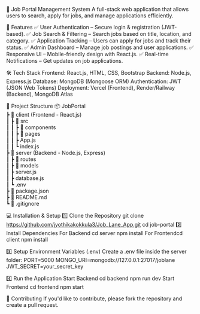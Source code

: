 📝 Job Portal Management System
A full-stack web application that allows users to search, apply for jobs, and manage applications efficiently.

🚀 Features
✅ User Authentication – Secure login & registration (JWT-based).
✅ Job Search & Filtering – Search jobs based on title, location, and category.
✅ Application Tracking – Users can apply for jobs and track their status.
✅ Admin Dashboard – Manage job postings and user applications.
✅ Responsive UI – Mobile-friendly design with React.js.
✅ Real-time Notifications – Get updates on job applications.

🛠️ Tech Stack
Frontend: React.js, HTML, CSS, Bootstrap
Backend: Node.js, Express.js
Database: MongoDB (Mongoose ORM)
Authentication: JWT (JSON Web Tokens)
Deployment: Vercel (Frontend), Render/Railway (Backend), MongoDB Atlas

📂 Project Structure
📦 JobPortal  
 ┣ 📂 client (Frontend - React.js)  
 ┃ ┣ 📂 src  
 ┃ ┃ ┣ 📂 components  
 ┃ ┃ ┣ 📂 pages  
 ┃ ┃ ┣ App.js  
 ┃ ┃ ┗ index.js  
 ┣ 📂 server (Backend - Node.js, Express)  
 ┃ ┣ 📂 routes  
 ┃ ┣ 📂 models  
 ┃ ┣ server.js  
 ┃ ┣ database.js  
 ┃ ┗ .env  
 ┣ 📜 package.json  
 ┣ 📜 README.md  
 ┗ 📜 .gitignore  

💻 Installation & Setup
1️⃣ Clone the Repository
git clone https://github.com/jyothikakokkula3/Job_Lane_App.git
cd job-portal
2️⃣ Install Dependencies
For Backend
cd server
npm install
For Frontendcd client
npm install

3️⃣ Setup Environment Variables (.env)
Create a .env file inside the server folder:
PORT=5000
MONGO_URI=mongodb://127.0.0.1:27017/joblane
JWT_SECRET=your_secret_key

4️⃣ Run the Application
Start Backend
cd backend
npm run dev
Start Frontend 
cd frontend
npm start

🤝 Contributing
If you'd like to contribute, please fork the repository and create a pull request.